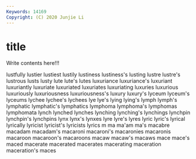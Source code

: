 ```yaml
---
Keywords: 14169
Copyright: (C) 2020 Junjie Li
---
```


# title

Write contents here!!!
 
lustfully 
lustier 
lustiest 
lustily
lustiness 
lustiness's 
lusting 
lustre 
lustre's 
lustrous 
lusts 
lusty 
lute 
lute's
lutes 
luxuriance 
luxuriance's 
luxuriant 
luxuriantly 
luxuriate 
luxuriated 
luxuriates 
luxuriating 
luxuries
luxurious 
luxuriously 
luxuriousness 
luxuriousness's 
luxury 
luxury's 
lyceum 
lyceum's 
lyceums 
lychee
lychee's 
lychees 
lye 
lye's 
lying 
lying's 
lymph 
lymph's 
lymphatic 
lymphatic's
lymphatics 
lymphoma 
lymphoma's 
lymphomas 
lymphomata 
lynch 
lynched 
lynches 
lynching 
lynching's
lynchings 
lynchpin 
lynchpin's 
lynchpins 
lynx 
lynx's 
lynxes 
lyre 
lyre's 
lyres
lyric 
lyric's 
lyrical 
lyrically 
lyricist 
lyricist's 
lyricists 
lyrics 
m 
ma
ma'am 
ma's 
macabre 
macadam 
macadam's 
macaroni 
macaroni's 
macaronies 
macaronis 
macaroon
macaroon's 
macaroons 
macaw 
macaw's 
macaws 
mace 
mace's 
maced 
macerate 
macerated
macerates 
macerating 
maceration 
maceration's 
maces 
